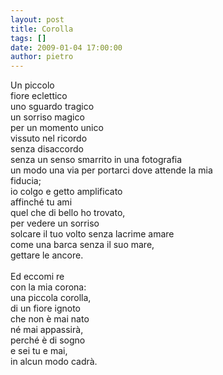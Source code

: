 ```yaml
---
layout: post
title: Corolla
tags: []
date: 2009-01-04 17:00:00
author: pietro
---
```

Un piccolo<br/>fiore eclettico<br/>uno sguardo tragico<br/>un sorriso magico<br/>per un momento unico<br/>vissuto nel ricordo<br/>senza disaccordo<br/>senza un senso smarrito in una fotografia<br/>un modo una via per portarci dove attende la mia<br/>fiducia;<br/>io colgo e getto amplificato<br/>affinché tu ami<br/>quel che di bello ho trovato,<br/>per vedere un sorriso<br/>solcare il tuo volto senza lacrime amare<br/>come una barca senza il suo mare,<br/>gettare le ancore.<br/><br/>Ed eccomi re<br/>con la mia corona:<br/>una piccola corolla,<br/>di un fiore ignoto<br/>che non è mai nato<br/>né mai appassirà,<br/>perché è di sogno<br/>e sei tu e mai,<br/>in alcun modo cadrà.
